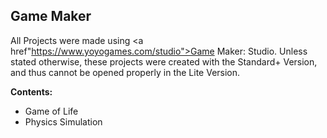 Game Maker
----------

All Projects were made using <a href"https://www.yoyogames.com/studio">Game Maker: Studio</a>. Unless stated otherwise, these projects were created with the Standard+ Version, and thus cannot be opened properly in the Lite Version.

**Contents:**
 - Game of Life
 - Physics Simulation
